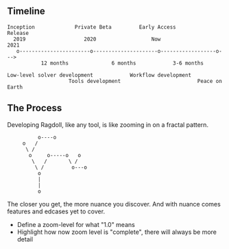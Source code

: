 ## Timeline

```
Inception             Private Beta         Early Access          Release
  2019                   2020                  Now                 2021
   o-----------------------o---------------------o------------------o--->
           12 months              6 months            3-6 months

Low-level solver development            Workflow development
                    Tools development                         Peace on Earth
```

## The Process

Developing Ragdoll, like any tool, is like zooming in on a fractal pattern.

```
          o----o
     o   /
      \ /
       o     o-----o   o
        \   /       \ /
         \ /         o---o
          o
          |
          |
          o
```

The closer you get, the more nuance you discover. And with nuance comes features and edcases yet to cover.

- Define a zoom-level for what "1.0" means
- Highlight how now zoom level is "complete", there will always be more detail
